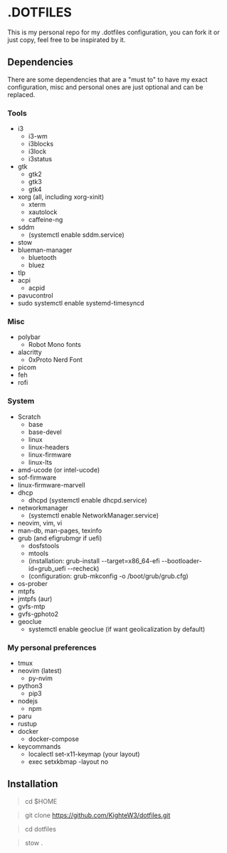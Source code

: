 # .DOTFILES

This is my personal repo for my .dotfiles configuration, you can fork it or just copy, feel free to be inspirated by it.

## Dependencies

There are some dependencies that are a "must to" to have my exact configuration, misc and personal ones are just optional and can be replaced.

### Tools

- i3
    - i3-wm
    - i3blocks
    - i3lock
    - i3status
- gtk
    - gtk2
    - gtk3
    - gtk4
- xorg (all, including xorg-xinit)
    - xterm
    - xautolock
    - caffeine-ng
- sddm
    - (systemctl enable sddm.service)
- stow
- blueman-manager
    - bluetooth
    - bluez
- tlp
- acpi
    - acpid
- pavucontrol
- sudo systemctl enable systemd-timesyncd

### Misc

- polybar
    - Robot Mono fonts
- alacritty
    - 0xProto Nerd Font
- picom
- feh
- rofi

### System

- Scratch
    - base
    - base-devel
    - linux
    - linux-headers
    - linux-firmware
    - linux-lts
- amd-ucode (or intel-ucode)
- sof-firmware
- linux-firmware-marvell
- dhcp
    - dhcpd (systemctl enable dhcpd.service)
- networkmanager
    - (systemctl enable NetworkManager.service)
- neovim, vim, vi
- man-db, man-pages, texinfo
- grub (and efigrubmgr if uefi)
    - dosfstools
    - mtools
    - (installation: grub-install --target=x86_64-efi --bootloader-id=grub_uefi --recheck)
    - (configuration: grub-mkconfig -o /boot/grub/grub.cfg)
- os-prober
- mtpfs
- jmtpfs (aur)
- gvfs-mtp
- gvfs-gphoto2
- geoclue
    - systemctl enable geoclue (if want geolicalization by default)

### My personal preferences

- tmux
- neovim (latest)
    - py-nvim
- python3
    - pip3
- nodejs
    - npm
- paru
- rustup
- docker
    - docker-compose
- keycommands
    - localectl set-x11-keymap (your layout)
    - exec setxkbmap -layout no


## Installation

>cd $HOME

>git clone https://github.com/KighteW3/dotfiles.git

>cd dotfiles

>stow .
